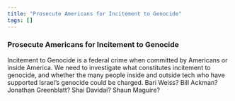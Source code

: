 ```yaml
---
title: "Prosecute Americans for Incitement to Genocide"
tags: []
---
```


### Prosecute Americans for Incitement to Genocide

Incitement to Genocide is a federal crime when committed by Americans or inside America. We need to investigate what constitutes incitement to genocide, and whether the many people inside and outside tech who have supported Israel’s genocide could be charged. Bari Weiss? Bill Ackman? Jonathan Greenblatt? Shai Davidai? Shaun Maguire?
